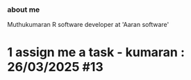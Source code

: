 ### about me
Muthukumaran R
software developer at 'Aaran software'


# 1 assign me a task - kumaran : 26/03/2025    #13
